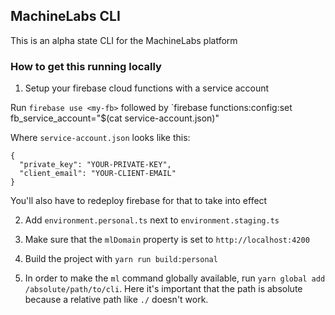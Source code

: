 ## MachineLabs  CLI

This is an alpha state CLI for the MachineLabs platform

### How to get this running locally

1. Setup your firebase cloud functions with a service account

Run `firebase use <my-fb>` followed by `firebase functions:config:set fb_service_account="$(cat service-account.json)"


Where `service-account.json` looks like this:

```
{
  "private_key": "YOUR-PRIVATE-KEY",
  "client_email": "YOUR-CLIENT-EMAIL"
}
```

You'll also have to redeploy firebase for that to take into effect

2. Add `environment.personal.ts` next to `environment.staging.ts`

3. Make sure that the `mlDomain` property is set to `http://localhost:4200`

4. Build the project with `yarn run build:personal`

5. In order to make the `ml` command globally available, run `yarn global add /absolute/path/to/cli`. Here it's important that the path is absolute because a relative path like `./` doesn't work.
